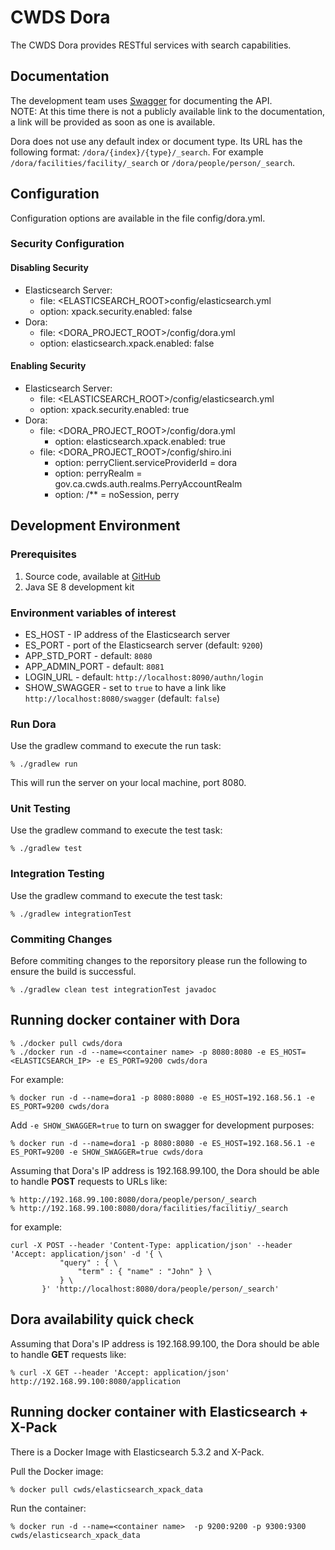 # CWDS Dora

The CWDS Dora provides RESTful services with search capabilities.

## Documentation

The development team uses [Swagger](http://swagger.io/) for documenting the API.  
NOTE: At this time there is not a publicly available link to the documentation, a link will be provided as soon as one is available.

Dora does not use any default index or document type. Its URL has the following format: `/dora/{index}/{type}/_search`.
For example `/dora/facilities/facility/_search` or `/dora/people/person/_search`.

## Configuration

Configuration options are available in the file config/dora.yml.

### Security Configuration

#### Disabling Security
- Elasticsearch Server:
    - file: <ELASTICSEARCH_ROOT>config/elasticsearch.yml
    - option: xpack.security.enabled: false
- Dora:
    - file: <DORA_PROJECT_ROOT>/config/dora.yml
    - option: elasticsearch.xpack.enabled: false

#### Enabling Security
- Elasticsearch Server:
    - file: <ELASTICSEARCH_ROOT>/config/elasticsearch.yml
    - option: xpack.security.enabled: true
- Dora:
    - file: <DORA_PROJECT_ROOT>/config/dora.yml
      - option: elasticsearch.xpack.enabled: true
    - file: <DORA_PROJECT_ROOT>/config/shiro.ini
      - option: perryClient.serviceProviderId = dora
      - option: perryRealm = gov.ca.cwds.auth.realms.PerryAccountRealm
      - option: /** = noSession, perry

## Development Environment

### Prerequisites

1. Source code, available at [GitHub](https://github.com/ca-cwds/dora)
1. Java SE 8 development kit

### Environment variables of interest

- ES_HOST - IP address of the Elasticsearch server
- ES_PORT - port of the Elasticsearch server (default: `9200`)
- APP_STD_PORT - default: `8080`
- APP_ADMIN_PORT - default: `8081`
- LOGIN_URL - default: `http://localhost:8090/authn/login`
- SHOW_SWAGGER - set to `true` to have a link like `http://localhost:8080/swagger` (default: `false`)

### Run Dora

Use the gradlew command to execute the run task:

    % ./gradlew run

This will run the server on your local machine, port 8080.

### Unit Testing

Use the gradlew command to execute the test task:

    % ./gradlew test

### Integration Testing

Use the gradlew command to execute the test task:

    % ./gradlew integrationTest
    
### Commiting Changes

Before commiting changes to the reporsitory please run the following to ensure the build is successful.

    % ./gradlew clean test integrationTest javadoc

## Running docker container with Dora

    % ./docker pull cwds/dora
    % ./docker run -d --name=<container name> -p 8080:8080 -e ES_HOST=<ELASTICSEARCH_IP> -e ES_PORT=9200 cwds/dora

For example:

    % docker run -d --name=dora1 -p 8080:8080 -e ES_HOST=192.168.56.1 -e ES_PORT=9200 cwds/dora
    
Add `-e SHOW_SWAGGER=true` to turn on swagger for development purposes:

    % docker run -d --name=dora1 -p 8080:8080 -e ES_HOST=192.168.56.1 -e ES_PORT=9200 -e SHOW_SWAGGER=true cwds/dora

Assuming that Dora's IP address is 192.168.99.100, the Dora should be able to handle **POST** requests to URLs like:

    % http://192.168.99.100:8080/dora/people/person/_search
    % http://192.168.99.100:8080/dora/facilities/facilitiy/_search
    
for example:

```
curl -X POST --header 'Content-Type: application/json' --header 'Accept: application/json' -d '{ \ 
           "query" : { \ 
               "term" : { "name" : "John" } \ 
           } \ 
       }' 'http://localhost:8080/dora/people/person/_search'
```

## Dora availability quick check

Assuming that Dora's IP address is 192.168.99.100, the Dora should be able to handle **GET** requests like:

    % curl -X GET --header 'Accept: application/json' http://192.168.99.100:8080/application

## Running docker container with Elasticsearch + X-Pack

There is a Docker Image with Elasticsearch 5.3.2 and X-Pack.

Pull the Docker image:

    % docker pull cwds/elasticsearch_xpack_data

Run the container:

    % docker run -d --name=<container name>  -p 9200:9200 -p 9300:9300 cwds/elasticsearch_xpack_data
